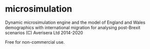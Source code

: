 # microsimulation
Dynamic microsimulation engine and the model of England and Wales demographics with international migration for analysing post-Brexit scenarios  (C) Averisera Ltd 2014-2020

Free for non-commercial use.
